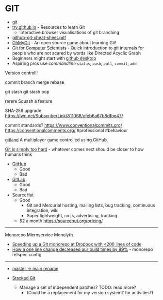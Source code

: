 GIT
===

* [git](https://git-scm.com/)
* [try.github.io](https://try.github.io/) - Resources to learn Git
    * Interactive browser visualisations of git branching
* [github-git-cheat-sheet.pdf](https://training.github.com/downloads/github-git-cheat-sheet.pdf)
* [OhMyGit](https://ohmygit.org/) - An open source game about learning Git!
* [Git for Computer Scientists](https://eagain.net/articles/git-for-computer-scientists/) - Quick introduction to git internals for people who are not scared by words like Directed Acyclic Graph
* Beginners might start with [github desktop](https://desktop.github.com/)
* Aspiring pros use _commandline_ `status`, `push`, `pull`, `commit`, `add`

Version control!!

commit
branch
merge
rebase

git stash
git stash pop

rerere
Squash a feature

SHA-256 upgrade
https://lwn.net/SubscriberLink/811068/cfeb6a67b8dfbe47/

commit standards?
https://www.conventionalcommits.org/
https://conventionalcomments.org/ #professional #behaviour



[gitland](https://github.com/programical/gitland) A multiplayer game controlled using GitHub.

[Git is simply too hard](https://changelog.com/posts/git-is-simply-too-hard) - whatever comes next should be closer to how humans think

* [GitHub](https://github.com/)
    * Good
    * Bad
* [GitLab](https://gitlab.com/)
    * Good
    * Bad
* [SourceHut](https://sourcehut.org/)
    * Good
        * Git and Mercurial hosting, mailing lists, bug tracking, continuous integration, wiki
        * Super lightweight, no js, advertising, tracking
    * $2 a month https://sourcehut.org/pricing/



---

Monorepo
Microservice Monolyth

* [Speeding up a Git monorepo at Dropbox with <200 lines of code](https://dropbox.tech/application/speeding-up-a-git-monorepo-at-dropbox-with--200-lines-of-code)
* [How a one line change decreased our build times by 99%](https://medium.com/pinterest-engineering/how-a-one-line-change-decreased-our-build-times-by-99-b98453265370) - monorepo refspec config


---

* [master -> main rename](https://mooseyanon.medium.com/github-f-ck-your-name-change-de599033bbbe)


* [Stacked Git](https://stacked-git.github.io/)
    * Manage a set of independent patches? TODO: read more?
        * (Could be a replacement for my version system? for activities?)